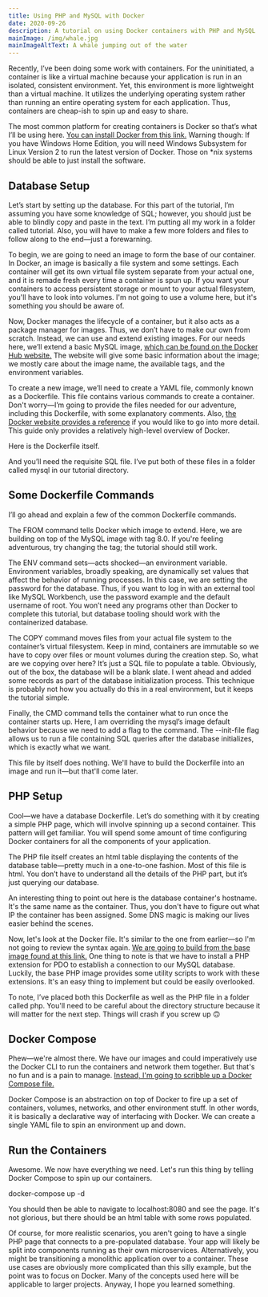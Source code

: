 ```yaml
---
title: Using PHP and MySQL with Docker
date: 2020-09-26
description: A tutorial on using Docker containers with PHP and MySQL
mainImage: /img/whale.jpg
mainImageAltText: A whale jumping out of the water
---
```

Recently, I’ve been doing some work with containers. For the uninitiated, a container is like a virtual machine because your application is run in an isolated, consistent environment. Yet, this environment is more lightweight than a virtual machine. It utilizes the underlying operating system rather than running an entire operating system for each application. Thus, containers are cheap-ish to spin up and easy to share.

The most common platform for creating containers is Docker so that’s what I’ll be using here. [You can install Docker from this link.](https://www.docker.com/get-started) Warning though: If you have Windows Home Edition, you will need Windows Subsystem for Linux Version 2 to run the latest version of Docker. Those on *nix systems should be able to just install the software.

## Database Setup

Let’s start by setting up the database. For this part of the tutorial, I’m assuming you have some knowledge of SQL; however, you should just be able to blindly copy and paste in the text. I’m putting all my work in a folder called tutorial. Also, you will have to make a few more folders and files to follow along to the end—just a forewarning.

To begin, we are going to need an image to form the base of our container. In Docker, an image is basically a file system and some settings. Each container will get its own virtual file system separate from your actual one, and it is remade fresh every time a container is spun up. If you want your containers to access persistent storage or mount to your actual filesystem, you'll have to look into volumes. I'm not going to use a volume here, but it's something you should be aware of.

Now, Docker manages the lifecycle of a container, but it also acts as a package manager for images. Thus, we don’t have to make our own from scratch. Instead, we can use and extend existing images. For our needs here, we’ll extend a basic MySQL image, [which can be found on the Docker Hub website.](https://hub.docker.com/_/mysql) The website will give some basic information about the image; we mostly care about the image name, the available tags, and the environment variables.

To create a new image, we’ll need to create a YAML file, commonly known as a Dockerfile. This file contains various commands to create a container. Don't worry—I’m going to provide the files needed for our adventure, including this Dockerfile, with some explanatory comments. Also, [the Docker website provides a reference](https://docs.docker.com/engine/reference/builder/) if you would like to go into more detail. This guide only provides a relatively high-level overview of Docker.

Here is the Dockerfile itself.

<script src="https://gist.github.com/froggermtp/161a68d68e10967a4e853edbeb75614e.js"></script>

And you’ll need the requisite SQL file. I’ve put both of these files in a folder called mysql in our tutorial directory.

<script src="https://gist.github.com/froggermtp/2a5b0999e7170b7fb5cd653168ecb69f.js"></script>

## Some Dockerfile Commands

I’ll go ahead and explain a few of the common Dockerfile commands.

The FROM command tells Docker which image to extend. Here, we are building on top of the MySQL image with tag 8.0. If you're feeling adventurous, try changing the tag; the tutorial should still work.

The ENV command sets—acts shocked—an environment variable. Environment variables, broadly speaking, are dynamically set values that affect the behavior of running processes. In this case, we are setting the password for the database. Thus, if you want to log in with an external tool like MySQL Workbench, use the password example and the default username of root. You won’t need any programs other than Docker to complete this tutorial, but database tooling should work with the containerized database.

The COPY command moves files from your actual file system to the container’s virtual filesystem. Keep in mind, containers are immutable so we have to copy over files or mount volumes during the creation step. So, what are we copying over here?
It’s just a SQL file to populate a table. Obviously, out of the box, the database will be a blank slate. I went ahead and added some records as part of the database initialization process. This technique is probably not how you actually do this in a real environment, but it keeps the tutorial simple.

Finally, the CMD command tells the container what to run once the container starts up. Here, I am overriding the mysql’s image default behavior because we need to add a flag to the command. The --init-file flag allows us to run a file containing SQL queries after the database initializes, which is exactly what we want.

This file by itself does nothing. We'll have to build the Dockerfile into an image and run it—but that'll come later.

## PHP Setup

Cool—we have a database Dockerfile. Let’s do something with it by creating a simple PHP page, which will involve spinning up a second container. This pattern will get familiar. You will spend some amount of time configuring Docker containers for all the components of your application.

The PHP file itself creates an html table displaying the contents of the database table—pretty much in a one-to-one fashion. Most of this file is html. You don’t have to understand all the details of the PHP part, but it’s just querying our database.

<script src="https://gist.github.com/froggermtp/bf8ae58f819368b888091757cdc802ed.js"></script>

An interesting thing to point out here is the database container's hostname. It's the same name as the container. Thus, you don't have to figure out what IP the container has been assigned. Some DNS magic is making our lives easier behind the scenes.

Now, let's look at the Docker file. It's similar to the one from earlier—so I'm not going to review the syntax again. [We are going to build from the base image found at this link.](https://hub.docker.com/_/php) One thing to note is that we have to install a PHP extension for PDO to establish a connection to our MySQL database. Luckily, the base PHP image provides some utility scripts to work with these extensions. It's an easy thing to implement but could be easily overlooked.

<script src="https://gist.github.com/froggermtp/da629c016cd8763d1610beb50bc07238.js"></script>

To note, I’ve placed both this Dockerfile as well as the PHP file in a folder called php. You'll need to be careful about the directory structure because it will matter for the next step. Things will crash if you screw up 🙃

## Docker Compose

Phew—we're almost there. We have our images and could imperatively use the Docker CLI to run the containers and network them together. But that's no fun and is a pain to manage. [Instead, I'm going to scribble up a Docker Compose file.](https://docs.docker.com/compose/)

Docker Compose is an abstraction on top of Docker to fire up a set of containers, volumes, networks, and other environment stuff. In other words, it is basically a declarative way of interfacing with Docker. We can create a single YAML file to spin an environment up and down.

<script src="https://gist.github.com/froggermtp/a73cb2e2a189a9b6c0ce574a37fffa63.js"></script>

## Run the Containers

Awesome. We now have everything we need. Let's run this thing by telling Docker Compose to spin up our containers.

docker-compose up -d

You should then be able to navigate to localhost:8080 and see the page. It's not glorious, but there should be an html table with some rows populated.

Of course, for more realistic scenarios, you aren't going to have a single PHP page that connects to a pre-populated database. Your app will likely be split into components running as their own microservices. Alternatively, you might be transitioning a monolithic application over to a container. These use cases are obviously more complicated than this silly example, but the point was to focus on Docker. Many of the concepts used here will be applicable to larger projects. Anyway, I hope you learned something.

